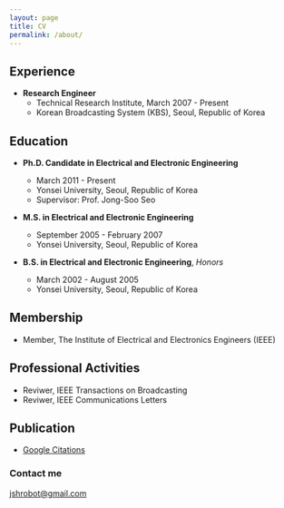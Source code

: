 ```yaml
---
layout: page
title: CV
permalink: /about/
---
```


## Experience

- **Research Engineer**              
	- Technical Research Institute, March 2007 - Present  
	- Korean Broadcasting System (KBS), Seoul, Republic of Korea  

## Education

- **Ph.D. Candidate in Electrical and Electronic Engineering**   
	- March 2011 - Present    
	- Yonsei University, Seoul, Republic of Korea    
	- Supervisor: Prof. Jong-Soo Seo    
	 
- **M.S. in Electrical and Electronic Engineering**     
	- September 2005 - February 2007    
	- Yonsei University, Seoul, Republic of Korea       

- **B.S. in Electrical and Electronic Engineering**, *Honors*   
	- March 2002 - August 2005    
	- Yonsei University, Seoul, Republic of Korea  


## Membership

- Member, The Institute of Electrical and Electronics Engineers (IEEE)


## Professional Activities

- Reviwer, IEEE Transactions on Broadcasting  
- Reviwer, IEEE Communications Letters  


## Publication

- [Google Citations](https://scholar.google.com/citations?user=K-uP94QAAAAJ&hl=en)

### Contact me

[jshrobot@gmail.com](mailto:jshrobot@gmail.com)
